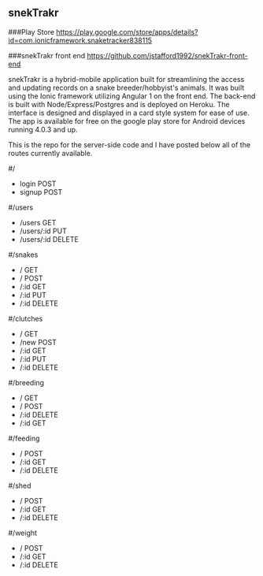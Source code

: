 ## snekTrakr
  ###Play Store 
  https://play.google.com/store/apps/details?id=com.ionicframework.snaketracker838115
  
  ###snekTrakr front end 
  https://github.com/jstafford1992/snekTrakr-front-end
  
snekTrakr is a hybrid-mobile application built for streamlining the access and updating records on a snake breeder/hobbyist's animals. It was built using the Ionic framework utilizing Angular 1 on the front end. The back-end is built with Node/Express/Postgres and is deployed on Heroku. The interface is designed and displayed in a card style system for ease of use. The app is available for free on the google play store for Android devices running 4.0.3 and up.
 
This is the repo for the server-side code and I have posted below all of the routes currently available. 
  
#/
  - login POST
  - signup POST

#/users
  - /users GET
  - /users/:id PUT
  - /users/:id DELETE

#/snakes  
  - / GET
  - / POST
  - /:id GET
  - /:id PUT
  - /:id DELETE

#/clutches
  - / GET 
  - /new POST
  - /:id GET
  - /:id PUT
  - /:id DELETE

#/breeding
  - / GET
  - / POST
  - /:id DELETE
  - /:id GET 
  
#/feeding
 - / POST
 - /:id GET
 - /:id DELETE

#/shed
 - / POST
 - /:id GET
 - /:id DELETE

#/weight
 - / POST
 - /:id GET
 - /:id DELETE
